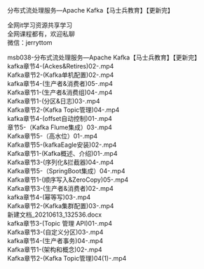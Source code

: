 分布式流处理服务—Apache Kafka【马士兵教育】【更新完】

全网it学习资源共享学习<br>全网课程都有，欢迎私聊<br>微信：jerryttom<br>

msb038-分布式流处理服务—Apache Kafka【马士兵教育】【更新完】<br> kafka章节4-(Ackes&amp;Retires)02-.mp4<br> Kafka章节2-(Kafka单机配置)02-.mp4<br> kafka章节4-(生产者&amp;消费者)05-.mp4<br> Kafka章节1-(生产者&amp;消费组)04-.mp4<br> Kafka章节1-(分区&amp;日志)03-.mp4<br> Kafka章节2-(Kafka Topic管理)04-.mp4<br> kafka章节4-(offset自动控制)01-.mp4<br> 章节5-（Kafka Flume集成）03-.mp4<br> Kafka章节5-（高水位）01-.mp4<br> Kafka章节5-(kafkaEagle安装)02-.mp4<br> Kafka章节1-(Kafka概述、介绍)01-.mp4<br> Kafka章节3-(序列化&amp;拦截器)04-.mp4<br> Kafka章节5-（SpringBoot集成）04-.mp4<br> Kafka章节1-(顺序写入&amp;ZeroCopy)05-.mp4<br> Kafka章节3-(生产者&amp;消费者)02-.mp4<br> kafka章节4-(幂等写)03-.mp4<br> Kafka章节2-(Kafka集群配置)03-.mp4<br> 新建文档_20210613_132536.docx<br> kafka章节3-(Topic 管理 API)01-.mp4<br> Kafka章节3-(自定义分区)03-.mp4<br> kafka章节4-(生产者事务)04-.mp4<br> Kafka章节1-(架构和概念)02-.mp4<br> Kafka章节2-(Kafka Topic管理)04(1)-.mp4